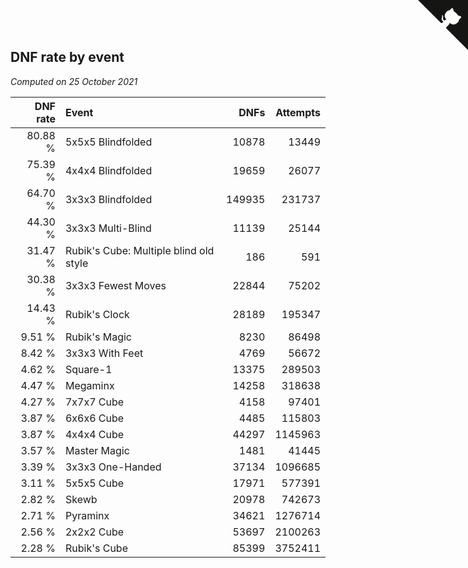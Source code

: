 ## DNF rate by event

*Computed on 25 October 2021*

| DNF rate | Event | DNFs | Attempts |
| ---: | :--- | ---: | ---: |
| 80.88 % | 5x5x5 Blindfolded | 10878 | 13449 |
| 75.39 % | 4x4x4 Blindfolded | 19659 | 26077 |
| 64.70 % | 3x3x3 Blindfolded | 149935 | 231737 |
| 44.30 % | 3x3x3 Multi-Blind | 11139 | 25144 |
| 31.47 % | Rubik's Cube: Multiple blind old style | 186 | 591 |
| 30.38 % | 3x3x3 Fewest Moves | 22844 | 75202 |
| 14.43 % | Rubik's Clock | 28189 | 195347 |
| 9.51 % | Rubik's Magic | 8230 | 86498 |
| 8.42 % | 3x3x3 With Feet | 4769 | 56672 |
| 4.62 % | Square-1 | 13375 | 289503 |
| 4.47 % | Megaminx | 14258 | 318638 |
| 4.27 % | 7x7x7 Cube | 4158 | 97401 |
| 3.87 % | 6x6x6 Cube | 4485 | 115803 |
| 3.87 % | 4x4x4 Cube | 44297 | 1145963 |
| 3.57 % | Master Magic | 1481 | 41445 |
| 3.39 % | 3x3x3 One-Handed | 37134 | 1096685 |
| 3.11 % | 5x5x5 Cube | 17971 | 577391 |
| 2.82 % | Skewb | 20978 | 742673 |
| 2.71 % | Pyraminx | 34621 | 1276714 |
| 2.56 % | 2x2x2 Cube | 53697 | 2100263 |
| 2.28 % | Rubik's Cube | 85399 | 3752411 |


<a href="https://github.com/jonatanklosko/wca_statistics" class="github-corner" aria-label="View source on Github"><svg width="80" height="80" viewBox="0 0 250 250" style="fill:#151513; color:#fff; position: absolute; top: 0; border: 0; right: 0;" aria-hidden="true"><path d="M0,0 L115,115 L130,115 L142,142 L250,250 L250,0 Z"></path><path d="M128.3,109.0 C113.8,99.7 119.0,89.6 119.0,89.6 C122.0,82.7 120.5,78.6 120.5,78.6 C119.2,72.0 123.4,76.3 123.4,76.3 C127.3,80.9 125.5,87.3 125.5,87.3 C122.9,97.6 130.6,101.9 134.4,103.2" fill="currentColor" style="transform-origin: 130px 106px;" class="octo-arm"></path><path d="M115.0,115.0 C114.9,115.1 118.7,116.5 119.8,115.4 L133.7,101.6 C136.9,99.2 139.9,98.4 142.2,98.6 C133.8,88.0 127.5,74.4 143.8,58.0 C148.5,53.4 154.0,51.2 159.7,51.0 C160.3,49.4 163.2,43.6 171.4,40.1 C171.4,40.1 176.1,42.5 178.8,56.2 C183.1,58.6 187.2,61.8 190.9,65.4 C194.5,69.0 197.7,73.2 200.1,77.6 C213.8,80.2 216.3,84.9 216.3,84.9 C212.7,93.1 206.9,96.0 205.4,96.6 C205.1,102.4 203.0,107.8 198.3,112.5 C181.9,128.9 168.3,122.5 157.7,114.1 C157.9,116.9 156.7,120.9 152.7,124.9 L141.0,136.5 C139.8,137.7 141.6,141.9 141.8,141.8 Z" fill="currentColor" class="octo-body"></path></svg></a><style>.github-corner:hover .octo-arm{animation:octocat-wave 560ms ease-in-out}@keyframes octocat-wave{0%,100%{transform:rotate(0)}20%,60%{transform:rotate(-25deg)}40%,80%{transform:rotate(10deg)}}@media (max-width:500px){.github-corner:hover .octo-arm{animation:none}.github-corner .octo-arm{animation:octocat-wave 560ms ease-in-out}}</style>

